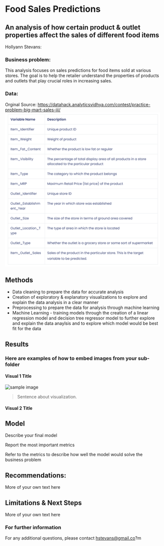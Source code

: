 # Food Sales Predictions
## An analysis of how certain product & outlet properties affect the sales of different food items

Hollyann Stevans: 

### Business problem:

This analysis focuses on sales predictions for food items sold at various stores. The goal is to help the retailer understand the properties of products and outlets that play crucial roles in increasing sales.


### Data:

Orginal Source: https://datahack.analyticsvidhya.com/contest/practice-problem-big-mart-sales-iii/
![Model](https://github.com/hstevans/Food-Sales-Predictions/blob/main/Food%20Sales%20Predictions%20Data%20Dictionary.png)

## Methods
- Data cleaning to prepare the data for accurate analysis
- Creation of exploratory & explanatory visualizations to explore and explain the data analysis in a clear manner 
- Preprocessing to prepare the data for analysis through machine learning
- Machine Learning - training models through the creation of a linear regression model and decision tree regressor model to further explore and explain the data anaylsis and to explore which model would be best fit for the data

## Results

### Here are examples of how to embed images from your sub-folder


#### Visual 1 Title
![sample image](project1_sample_image.png)

> Sentence about visualization.

#### Visual 2 Title

## Model

Describe your final model

Report the most important metrics

Refer to the metrics to describe how well the model would solve the business problem

## Recommendations:

More of your own text here


## Limitations & Next Steps

More of your own text here


### For further information


For any additional questions, please contact hstevans@gmail.co?m
